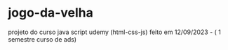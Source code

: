 # jogo-da-velha
projeto do  curso java script udemy (html-css-js) 
feito em 12/09/2023 - ( 1 semestre curso de ads)

